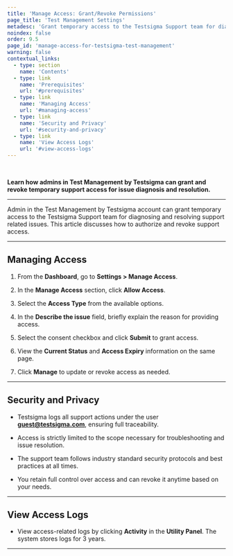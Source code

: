 ```yaml
---
title: 'Manage Access: Grant/Revoke Permissions'
page_title: 'Test Management Settings'
metadesc: 'Grant temporary access to the Testsigma Support team for diagnosing and resolving support related issues | This article discusses how to authorize and revoke support access.'
noindex: false
order: 9.5
page_id: 'manage-access-for-testsigma-test-management'
warning: false
contextual_links:
  - type: section
    name: 'Contents'
  - type: link
    name: 'Prerequisites'
    url: '#prerequisites'
  - type: link
    name: 'Managing Access'
    url: '#managing-access'
  - type: link
    name: 'Security and Privacy'
    url: '#security-and-privacy'
  - type: link
    name: 'View Access Logs'
    url: '#view-access-logs'
---
```


<br>

**Learn how admins in Test Management by Testsigma can grant and revoke temporary support access for issue diagnosis and resolution.**

---

Admin in the Test Management by Testsigma account can grant temporary access to the Testsigma Support team for diagnosing and resolving support related issues. This article discusses how to authorize and revoke support access.

---

## **Managing Access**

1. From the **Dashboard**, go to **Settings > Manage Access**.

2. In the **Manage Access** section, click **Allow Access**.

3. Select the **Access Type** from the available options.

4. In the **Describe the issue** field, briefly explain the reason for providing access.

5. Select the consent checkbox and click **Submit** to grant access.

6. View the **Current Status** and **Access Expiry** information on the same page.

7. Click **Manage** to update or revoke access as needed.

---

## **Security and Privacy**

- Testsigma logs all support actions under the user **guest@testsigma.com**, ensuring full traceability.

- Access is strictly limited to the scope necessary for troubleshooting and issue resolution.

- The support team follows industry standard security protocols and best practices at all times.

- You retain full control over access and can revoke it anytime based on your needs.

---

## **View Access Logs**

- View access-related logs by clicking **Activity** in the **Utility Panel**. The system stores logs for 3 years.

---
